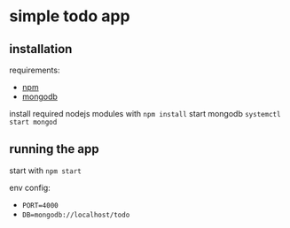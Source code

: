 # simple todo app

## installation
requirements:
- [npm](https://www.npmjs.com/get-npm)
- [mongodb](https://docs.mongodb.com/manual/administration/install-community/)

install required nodejs modules with `npm install`
start mongodb `systemctl start mongod`

## running the app
start with `npm start`

env config:
- `PORT=4000`
- `DB=mongodb://localhost/todo`
